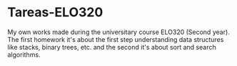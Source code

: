 # Tareas-ELO320
My own works made during the universitary course ELO320 (Second year).
The first homework it's about the first step understanding data structures like stacks, binary trees, etc. and the second it's about sort and search algorithms.
